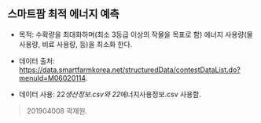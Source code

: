 ## 스마트팜 최적 에너지 예측

- 목적: 수확량을 최대화하며(최소 3등급 이상의 작물을 목표로 함) 에너지 사용량(물 사용량, 비료 사용량, 등)을 최소화 한다.

- 데이터 출처: https://data.smartfarmkorea.net/structuredData/contestDataList.do?menuId=M06020114.

- 데이터 사용: 22*생산정보.csv와 22*에너지사용정보.csv 사용함.

> 201904008 곽재원.
